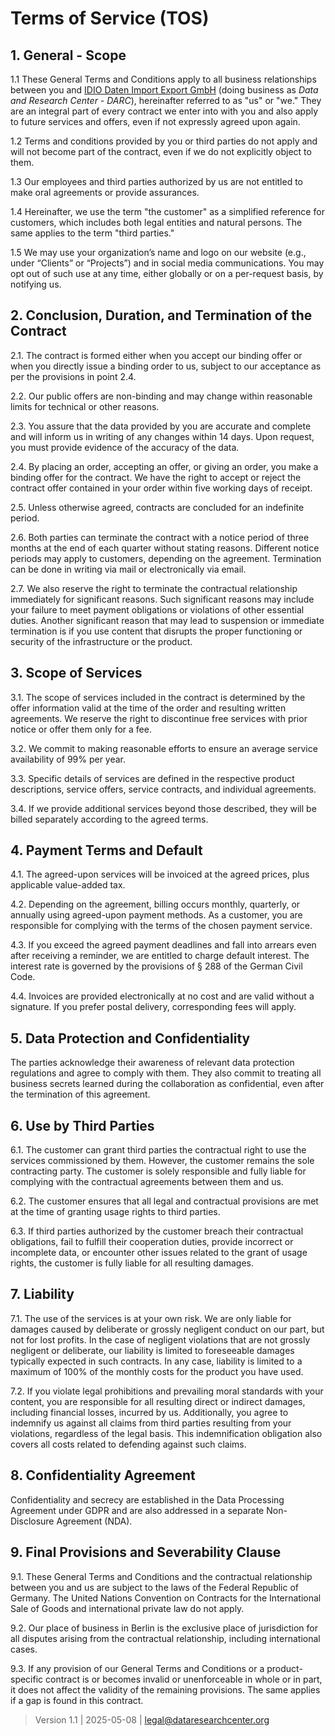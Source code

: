 # Terms of Service (TOS)

## 1. General - Scope

1.1 These General Terms and Conditions apply to all business relationships between you and [IDIO Daten Import Export GmbH](https://dataresearchcenter.org) (doing business as _Data and Research Center - DARC_), hereinafter referred to as "us" or "we." They are an integral part of every contract we enter into with you and also apply to future services and offers, even if not expressly agreed upon again.

1.2 Terms and conditions provided by you or third parties do not apply and will not become part of the contract, even if we do not explicitly object to them.

1.3 Our employees and third parties authorized by us are not entitled to make oral agreements or provide assurances.

1.4 Hereinafter, we use the term "the customer" as a simplified reference for customers, which includes both legal entities and natural persons. The same applies to the term "third parties."

1.5 We may use your organization’s name and logo on our website (e.g., under “Clients” or “Projects”) and in social media communications. You may opt out of such use at any time, either globally or on a per-request basis, by notifying us.

## 2. Conclusion, Duration, and Termination of the Contract

2.1. The contract is formed either when you accept our binding offer or when you directly issue a binding order to us, subject to our acceptance as per the provisions in point 2.4.

2.2. Our public offers are non-binding and may change within reasonable limits for technical or other reasons.

2.3. You assure that the data provided by you are accurate and complete and will inform us in writing of any changes within 14 days. Upon request, you must provide evidence of the accuracy of the data.

2.4. By placing an order, accepting an offer, or giving an order, you make a binding offer for the contract. We have the right to accept or reject the contract offer contained in your order within five working days of receipt.

2.5. Unless otherwise agreed, contracts are concluded for an indefinite period.

2.6. Both parties can terminate the contract with a notice period of three months at the end of each quarter without stating reasons. Different notice periods may apply to customers, depending on the agreement. Termination can be done in writing via mail or electronically via email.

2.7. We also reserve the right to terminate the contractual relationship immediately for significant reasons. Such significant reasons may include your failure to meet payment obligations or violations of other essential duties. Another significant reason that may lead to suspension or immediate termination is if you use content that disrupts the proper functioning or security of the infrastructure or the product.

## 3. Scope of Services

3.1. The scope of services included in the contract is determined by the offer information valid at the time of the order and resulting written agreements. We reserve the right to discontinue free services with prior notice or offer them only for a fee.

3.2. We commit to making reasonable efforts to ensure an average service availability of 99% per year.

3.3. Specific details of services are defined in the respective product descriptions, service offers, service contracts, and individual agreements.

3.4. If we provide additional services beyond those described, they will be billed separately according to the agreed terms.

## 4. Payment Terms and Default

4.1. The agreed-upon services will be invoiced at the agreed prices, plus applicable value-added tax.

4.2. Depending on the agreement, billing occurs monthly, quarterly, or annually using agreed-upon payment methods. As a customer, you are responsible for complying with the terms of the chosen payment service.

4.3. If you exceed the agreed payment deadlines and fall into arrears even after receiving a reminder, we are entitled to charge default interest. The interest rate is governed by the provisions of § 288 of the German Civil Code.

4.4. Invoices are provided electronically at no cost and are valid without a signature. If you prefer postal delivery, corresponding fees will apply.

## 5. Data Protection and Confidentiality

The parties acknowledge their awareness of relevant data protection regulations and agree to comply with them. They also commit to treating all business secrets learned during the collaboration as confidential, even after the termination of this agreement.

## 6. Use by Third Parties

6.1. The customer can grant third parties the contractual right to use the services commissioned by them. However, the customer remains the sole contracting party. The customer is solely responsible and fully liable for complying with the contractual agreements between them and us.

6.2. The customer ensures that all legal and contractual provisions are met at the time of granting usage rights to third parties.

6.3. If third parties authorized by the customer breach their contractual obligations, fail to fulfill their cooperation duties, provide incorrect or incomplete data, or encounter other issues related to the grant of usage rights, the customer is fully liable for all resulting damages.

## 7. Liability

7.1. The use of the services is at your own risk. We are only liable for damages caused by deliberate or grossly negligent conduct on our part, but not for lost profits. In the case of negligent violations that are not grossly negligent or deliberate, our liability is limited to foreseeable damages typically expected in such contracts. In any case, liability is limited to a maximum of 100% of the monthly costs for the product you have used.

7.2. If you violate legal prohibitions and prevailing moral standards with your content, you are responsible for all resulting direct or indirect damages, including financial losses, incurred by us. Additionally, you agree to indemnify us against all claims from third parties resulting from your violations, regardless of the legal basis. This indemnification obligation also covers all costs related to defending against such claims.

## 8. Confidentiality Agreement

Confidentiality and secrecy are established in the Data Processing Agreement under GDPR and are also addressed in a separate Non-Disclosure Agreement (NDA).

## 9. Final Provisions and Severability Clause

9.1. These General Terms and Conditions and the contractual relationship between you and us are subject to the laws of the Federal Republic of Germany. The United Nations Convention on Contracts for the International Sale of Goods and international private law do not apply.

9.2. Our place of business in Berlin is the exclusive place of jurisdiction for all disputes arising from the contractual relationship, including international cases.

9.3. If any provision of our General Terms and Conditions or a product-specific contract is or becomes invalid or unenforceable in whole or in part, it does not affect the validity of the remaining provisions. The same applies if a gap is found in this contract.

> Version 1.1 | 2025-05-08 | [legal@dataresearchcenter.org](mailto:legal@dataresearchcenter.org)
